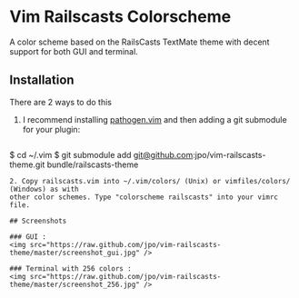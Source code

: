 # Vim Railscasts Colorscheme

A color scheme based on the RailsCasts TextMate theme with decent support for both GUI and terminal.

## Installation

There are 2 ways to do this

1. I recommend installing <a href="https://github.com/tpope/vim-pathogen">pathogen.vim</a> and then adding a git submodule for your plugin:

   ```sh
$ cd ~/.vim
$ git submodule add git@github.com:jpo/vim-railscasts-theme.git bundle/railscasts-theme
   ```
2. Copy railscasts.vim into ~/.vim/colors/ (Unix) or vimfiles/colors/ (Windows) as with 
   other color schemes. Type "colorscheme railscasts" into your vimrc file.

## Screenshots

### GUI :
<img src="https://raw.github.com/jpo/vim-railscasts-theme/master/screenshot_gui.jpg" />

### Terminal with 256 colors :
<img src="https://raw.github.com/jpo/vim-railscasts-theme/master/screenshot_256.jpg" />
